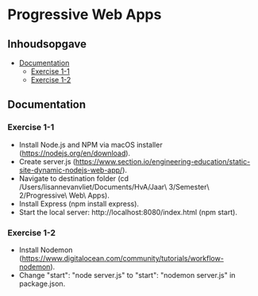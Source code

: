 # Progressive Web Apps

## Inhoudsopgave
- [Documentation](#documentation)
  * [Exercise 1-1](#exercise-1-1)
  * [Exercise 1-2](#exercise-1-2)

## Documentation

### Exercise 1-1
- Install Node.js and NPM via macOS installer (https://nodejs.org/en/download).
- Create server.js (https://www.section.io/engineering-education/static-site-dynamic-nodejs-web-app/).
- Navigate to destination folder (cd /Users/lisannevanvliet/Documents/HvA/Jaar\ 3/Semester\ 2/Progressive\ Web\ Apps).
- Install Express (npm install express).
- Start the local server: http://localhost:8080/index.html (npm start).

### Exercise 1-2
- Install Nodemon (https://www.digitalocean.com/community/tutorials/workflow-nodemon).
- Change "start": "node server.js" to "start": "nodemon server.js" in package.json.
